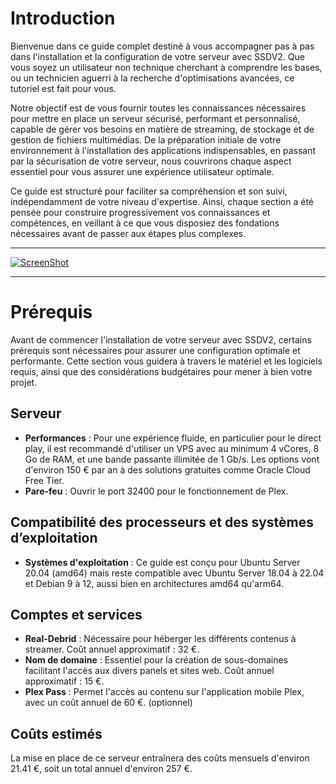 # Introduction

Bienvenue dans ce guide complet destiné à vous accompagner pas à pas dans l'installation et la configuration de votre serveur avec SSDV2. Que vous soyez un utilisateur non technique cherchant à comprendre les bases, ou un technicien aguerri à la recherche d'optimisations avancées, ce tutoriel est fait pour vous.

Notre objectif est de vous fournir toutes les connaissances nécessaires pour mettre en place un serveur sécurisé, performant et personnalisé, capable de gérer vos besoins en matière de streaming, de stockage et de gestion de fichiers multimédias. De la préparation initiale de votre environnement à l'installation des applications indispensables, en passant par la sécurisation de votre serveur, nous couvrirons chaque aspect essentiel pour vous assurer une expérience utilisateur optimale.

Ce guide est structuré pour faciliter sa compréhension et son suivi, indépendamment de votre niveau d'expertise. Ainsi, chaque section a été pensée pour construire progressivement vos connaissances et compétences, en veillant à ce que vous disposiez des fondations nécessaires avant de passer aux étapes plus complexes.

***

[![ScreenShot](https://user-images.githubusercontent.com/64525827/166642246-48c95b9e-c116-4d5b-b3e2-2e1305389f4f.png)](https://user-images.githubusercontent.com/64525827/166640750-3a9b032f-80b1-4aa0-8966-b7abd560f57d.mp4)


***

# Prérequis

Avant de commencer l'installation de votre serveur avec SSDV2, certains prérequis sont nécessaires pour assurer une configuration optimale et performante. Cette section vous guidera à travers le matériel et les logiciels requis, ainsi que des considérations budgétaires pour mener à bien votre projet.

## Serveur

- **Performances** : Pour une expérience fluide, en particulier pour le direct play, il est recommandé d'utiliser un VPS avec au minimum 4 vCores, 8 Go de RAM, et une bande passante illimitée de 1 Gb/s. Les options vont d'environ 150 € par an à des solutions gratuites comme Oracle Cloud Free Tier.
- **Pare-feu** : Ouvrir le port 32400 pour le fonctionnement de Plex.

## Compatibilité des processeurs et des systèmes d’exploitation

- **Systèmes d'exploitation** : Ce guide est conçu pour Ubuntu Server 20.04 (amd64) mais reste compatible avec Ubuntu Server 18.04 à 22.04 et Debian 9 à 12, aussi bien en architectures amd64 qu'arm64.

## Comptes et services

- **Real-Debrid** : Nécessaire pour héberger les différents contenus à streamer. Coût annuel approximatif : 32 €.
- **Nom de domaine** : Essentiel pour la création de sous-domaines facilitant l'accès aux divers panels et sites web. Coût annuel approximatif : 15 €.
- **Plex Pass** : Permet l'accès au contenu sur l'application mobile Plex, avec un coût annuel de 60 €. (optionnel)

## Coûts estimés

La mise en place de ce serveur entraînera des coûts mensuels d'environ 21.41 €, soit un total annuel d'environ 257 €.